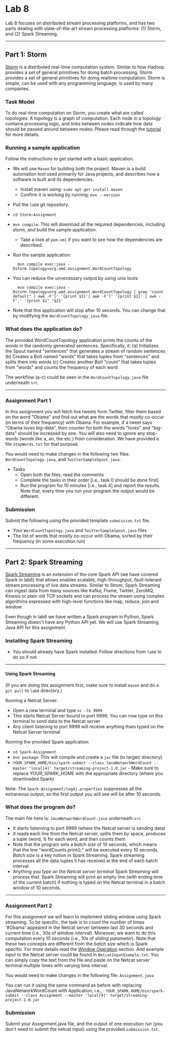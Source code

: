 # Lab 8

Lab 8 focuses on distributed stream processing platforms, and has two parts dealing with state-of-the-art stream processing platforms: (1) Storm, and (2) Spark Streaming.

---

## Part 1: Storm

[Storm](https://storm.apache.org/documentation/Tutorial.html) is a distributed real-time computation system. Similar to how Hadoop provides a set of general primitives for doing batch processing, Storm provides a set of general primitives for doing realtime computation. Storm is simple, can be used with any programming language, is used by many companies.

### Task Model
To do real-time computation on Storm, you create what are called topologies. A topology is a graph of computation. Each node in a topology contains processing logic, and links between nodes indicate how data should be passed around between nodes. Please read through the [tutorial](https://storm.apache.org/documentation/Tutorial.html) for more details. 

### Running a sample application

Follow the instructions to get started with a basic application.

- We will use `Maven` for building both the project. Maven is a build automation tool used primarily for Java projects, and describes how a software 
is built and its dependencies. 
    - Install maven using: `sudo apt-get install maven`
    - Confirm it is working by running: `mvn --version`
- Pull the `lab8` git repository.
- `cd Storm-Assignment`
- `mvn compile`: This will download all the required dependencies, including storm, and build the sample application.
    - Take a look at `pom.xml` if you want to see how the dependencies are described.
- Run the sample application: 

        mvn compile exec:java -Dstorm.topology=org.umd.assignment.WordCountTopology

- You can reduce the unnecessary output by using unix tools:

        mvn compile exec:java -Dstorm.topology=org.umd.assignment.WordCountTopology | grep "count default" | awk -F'[' '{print $3}'| awk -F']' '{print $1}' | awk -F',' '{print $1" "$2}'

- Note that this application will stop after 10 seconds. You can change that by modifying the `WordCountTopology.java` file.

### What does the application do?

The provided WordCountTopology application prints the counts of the words in the randomly generated sentences. 
Specifically, it:
	(a) Initializes the Spout named "sentences" that generates a stream of random sentences
	(b) Creates a Bolt named "words" that takes tuples from "sentences" and splits them into words
	(c) Creates another Bolt "count" that takes tuples from "words" and counts the frequency of each word
	
The workflow (a-c) could be seen in the `WordCountTopology.java` file underneath `src`.

---

### Assignment Part 1

In this assignment you will fetch live tweets form Twitter, filter them based on the word "Obama" and find out what are the words that mostly co-occur (in terms of their
frequency) with Obama. For example, if a tweet says "Obama loves big-data", then counter for both the words "loves" and "big-data" should be increased by one. You
will also need to ignore any stop-words (words like a, an, the etc.) from consideration. We have provided a file `StopWords.txt` for that purpose.  

You would need to make changes in the following two files: `WordCountTopology.java`, and `TwitterSampleSpout.java`.

- Tasks
 	- Open both the files, read the comments
	- Complete the tasks in their order [i.e., task 0 should be done first]
	- Run the program for 10 minutes [i.e., task 4] and report the results. Note that, every time you run your program the output would be different. 

### Submission
Submit the following using the provided template `submission.txt` file.

- Your `WordCountTopology.java` and `TwitterSampleSpout.java` files
- The list of words that mostly co-occur with Obama, sorted by their frequency (in some execution run)

---


## Part 2: Spark Streaming

[Spark Streaming](https://spark.apache.org/docs/latest/streaming-programming-guide.html) is an extension of the core Spark API (we have covered Spark in lab6) that allows enables scalable, high-throughput, fault-tolerant stream processing of live data streams. Similar to Strom, Spark Streaming can ingest data from  many sources like Kafka, Flume, Twitter, ZeroMQ, Kinesis or plain old TCP sockets and can process the stream using complex algorithms expressed with high-level functions like map, reduce, join and window.

Even though in lab6 we have written a Spark program in Python, Spark Streaming doesn't have any Python API yet. We will use Spark Streaming Java API for this assignment. 


### Installing Spark Streaming

- You should already have Spark installed. Follow directions from `lab6` to do so if not.

---

#### Using Spark Streaming

(If you are doing this assignment first, make sure to install `maven` and do a `git pull` to `lab8` directory.)

Running a Netcat Server:	
- Open a new terminal and type `nc -lk 9999`
- This starts Netcat Server bound to port 9999. You can now type on this terminal to send data to the Netcat server
- Any client listening to port 9999 will receive anything thats typed on the Netcat Server terminal 


Running the provided Spark application:
- `cd Spark-Assignment`
- `mvn package`: This will compile and create a `jar` file (in target/ directory).
- `YOUR_SPARK_HOME/bin/spark-submit --class JavaNetworkWordCount --master 'local[4]' target/streaming-project-1.0.jar`
      - Make sure to replace YOUR_SPARK_HOME with the appropriate directory (where you downloaded Spark)

Note: The `Spark-Assignment/log4j.properties` suppresses all the extraneous output, so the first output you will see will be after 10 seconds.

### What does the program do?
		

The main file here is: `JavaNetworkWordCount.java` underneath `src`
- It starts listerning to port 9999 (where the Netcat server is sending data)
- It reads each line from the Netcat server, splits them by space, produces a tuple (word, 1) for each word, and then counts them
- Note that the program sets a *batch size* of 10 seconds, which means that the line "wordCounts.print();" will be executed every 10 seconds. *Batch size* is a key notion in Spark Streaming. Spark streaming processes all the data tuples it has received at the end of each batch interval.
- Anything you *type on the Netcat server terminal* Spark Streaming will process that. Spark Streaming will print an empty line (with ending time of the current batch) if nothing is typed on the Netcat terminal in a batch window of 10 seconds. 
  
---

### Assignment Part 2


For this assignment we will learn to implement sliding window using Spark streaming. To be specific, the task is to count the number of times '#Obama' appeared in the Netcat
server between last 30 seconds and current time (i.e., 30s of *window interval*). Moreover, we want to do this computation every 10 seconds (i.e., 10s of *sliding
        parameter*). Note that these two concepts are different from the *batch size* which is Spark specific. For more details read the [Window
Operation](https://spark.apache.org/docs/latest/streaming-programming-guide.html) section. And example input to the Netcat server could be found in `NetcatInputExample.txt`. You can simply copy the text from the file and paste on the Netcat server terminal multiple times with varying time interval.   

You would need to make changes in the following file: `Assignment.java`

You can run it using the same command as before with replacing JavaNetworkWordCount with Application, i.e., :
     `YOUR_SPARK_HOME/bin/spark-submit --class Assignment --master 'local[4]' target/streaming-project-1.0.jar`

### Submission
Submit your Assignment.java file, and the output of one execution run (you don't need to submit the netcat input) using the provided `submission.txt`.

